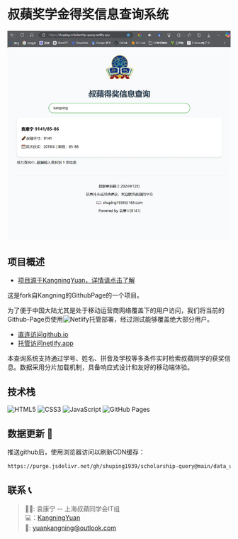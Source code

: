 # 叔蘋奖学金得奖信息查询系统

![项目截图](./assets/Screenshot.webp) 

## 项目概述
- [项目源于KangningYuan，详情请点击了解](https://github.com/kangningyuan/scholarship-query)

这是fork自Kangning的GithubPage的一个项目。

为了便于中国大陆尤其是处于移动运营商网络覆盖下的用户访问，我们将当前的Github-Page页使用![Netlify](https://img.shields.io/badge/Netlify-00C7B7?logo=netlify&logoColor=white)托管部署，经过测试能够覆盖绝大部分用户。

- [直连访问github.io](https://shuping1939.github.io/scholarship-query/)
- [托管访问netlify.app](https://shuping-scholarship-query.netlify.app/)

本查询系统支持通过学号、姓名、拼音及学校等多条件实时检索叔蘋同学的获奖信息。数据采用分片加载机制，具备响应式设计和友好的移动端体验。


## 技术栈
![HTML5](https://img.shields.io/badge/HTML5-E34F26?logo=html5&logoColor=white)
![CSS3](https://img.shields.io/badge/CSS3-1572B6?logo=css3&logoColor=white)
![JavaScript](https://img.shields.io/badge/JavaScript-F7DF1E?logo=javascript&logoColor=black)
![GitHub Pages](https://img.shields.io/badge/GitHub%20Pages-222222?logo=githubpages)

## 数据更新 🔄
推送github后，使用浏览器访问以刷新CDN缓存：
```bash
https://purge.jsdelivr.net/gh/shuping1939/scholarship-query@main/data_upto2024/chunk_000.json
```



## 联系 📞
> 🙇‍♂️: 袁康宁 -- 上海叔蘋同学会IT组  
> 💻：[KangningYuan](https://github.com/kangningyuan)  
> 📧: yuankangning@outlook.com
